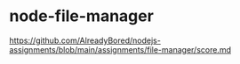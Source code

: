 # node-file-manager
https://github.com/AlreadyBored/nodejs-assignments/blob/main/assignments/file-manager/score.md
